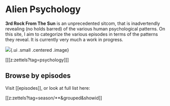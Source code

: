 # Alien Psychology

**3rd Rock From The Sun** is an unprecedented sitcom, that is inadvertendly revealing (no holds barred) of the various human psychological patterns. On this site, I aim to categorize the various episodes in terms of the patterns they reveal. It is currently very much a work in progress.

![](https://upload.wikimedia.org/wikipedia/en/2/2a/3rdrockcast.jpg){.ui .small .centered .image}

[[[z:zettels?tag=psychology]]]

## Browse by episodes

Visit [[episodes]], or look at full list here:

[[z:zettels?tag=season/**&grouped&showid]]